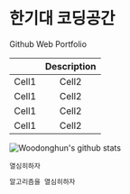 # 한기대 코딩공간
Github Web Portfolio

<!-- Heading -->
||Description|
|:--:|:--:|
|Cell1|Cell2|
|Cell1|Cell2|
|Cell1|Cell2|
|Cell1|Cell2|

![Woodonghun's github stats](https://github-readme-stats.vercel.app/api?username=woosdf&show_icons=true&theme=radical)

<!-- Code -->
`열심히하자`

<!-- 여기다가 변수명 -->
```py 
알고리즘을 열심히하자
```
